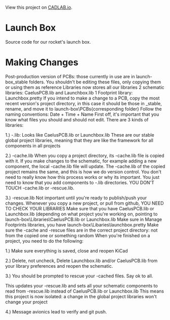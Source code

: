 View this project on [CADLAB.io](https://cadlab.io/project/25442). 

# Launch Box
Source code for our rocket's launch box.

# Making Changes
Post-production version of PCBs: those currently in use are in launch-box\_stable folders. You shouldn't be editing these files, only copying them or using them as reference
Libraries now stores all our libraries
2 schematic libraries: CaelusPCB.lib and Launchbox.lib
1 Footprint library: Launchbox.pretty
If you intend to make a change to a PCB, copy the most recent version's project directory, in this case it should be those in _stable, rename, and move it to launch-box\PCBs\{corresponding folder}
Follow the naming conventions: Date + Time + Name
First off, it's important that you know what files you should and should not edit.
There are 3 kinds of libraries:

1.) -.lib: Looks like CaelusPCB.lib or Launchbox.lib
These are our stable global project libraries, meaning that they are like the framework for all components in all projects

2.) -cache.lib
When you copy a project directory, its -cache.lib file is copied with it. If you make changes to the schematic, for example adding a new component, the local -cache.lib file will update. The -cache.lib of the copied project remains the same, and this is how we do version control.
You don't need to really know how this process works or why its important. You just need to know that you add components to -.lib directories. YOU DON'T TOUCH -cache.lib or -rescue.lib.

3.) -rescue.lib
Not important until you're ready to publish/push your changes.
Whenever you copy a new project, or pull from github, YOU NEED TO CHECK YOUR LIBRARIES
Make sure that you have CaelusPCB.lib or Launchbox.lib (depending on what project you're working on, pointing to launch-box\Libraries\CaelusPCB.lib or Launchbox.lib
Make sure in Manage Footprints libraries, you have launch-box\Libaries\launchbox.pretty
Make sure the -cache and -rescue files are in the correct project directory: not from the copied one or something random
When you're finished on a project, you need to do the following:

1.) Make sure everything is saved, close and reopen KiCad

2.) Delete, not uncheck, Delete Launchbox.lib and/or CaelusPCB.lib from your library preferences and reopen the schematic.

3.) You should be prompted to rescue your -cached files. Say ok to all.

  This updates your -rescue.lib and sets all your schematic components to read from -rescue.lib instead of CaelusPCB.lib or Launchbox.lib
  This means this project is now isolated: a change in the global project libraries won't change your project

4.) Message avionics lead to verify and git push.
